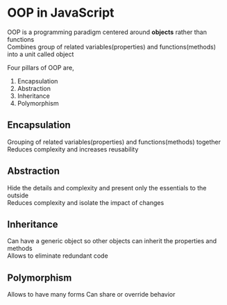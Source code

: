 # OOP in JavaScript

OOP is a programming paradigm centered around **objects** rather than functions  
Combines group of related variables(properties) and functions(methods) into a unit called object

Four pillars of OOP are,  

1. Encapsulation
2. Abstraction
3. Inheritance
4. Polymorphism

## Encapsulation

Grouping of related variables(properties) and functions(methods) together  
Reduces complexity and increases reusability  

## Abstraction

Hide the details and complexity and present only the essentials to the outside  
Reduces complexity and isolate the impact of changes  

## Inheritance

Can have a generic object so other objects can inherit the properties and methods  
Allows to eliminate redundant code  

## Polymorphism

Allows to have many forms
Can share or override behavior
